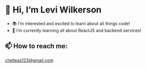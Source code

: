 # 👋 Hi, I’m Levi Wilkerson
- 📚 I’m interested and excited to learn about all things code!
- 🔎 I’m currently learning all about ReactJS and backend services!

## 📫 How to reach me:
<chelleas123@gmail.com>
